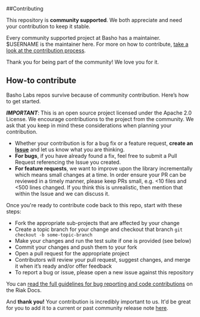 ##Contributing 

This repository is **community supported**. We both appreciate and need your contribution to keep it stable. 

Every community supported project at Basho has a maintainer. $USERNAME is the maintainer here. For more on how to contribute, [take a look at the contribution process](#how-to-contribute).

Thank you for being part of the community! We love you for it. 

## How-to contribute

Basho Labs repos survive because of community contribution. Here’s how to get started.

**_IMPORTANT_**: This is an open source project licensed under the Apache 2.0 License. We encourage contributions to the project from the community. We ask that you keep in mind these considerations when planning your contribution.

* Whether your contribution is for a bug fix or a feature request, **create an [Issue](https://github.com/basho-labs/riak-manage/issues)** and let us know what you are thinking.
* **For bugs**, if you have already found a fix, feel free to submit a Pull Request referencing the Issue you created.
* **For feature requests**, we want to improve upon the library incrementally which means small changes at a time. In order ensure your PR can be reviewed in a timely manner, please keep PRs small, e.g. <10 files and <500 lines changed. If you think this is unrealistic, then mention that within the Issue and we can discuss it.

Once you're ready to contribute code back to this repo, start with these steps: 

* Fork the appropriate sub-projects that are affected by your change
* Create a topic branch for your change and checkout that branch
     `git checkout -b some-topic-branch`
* Make your changes and run the test suite if one is provided (see below)
* Commit your changes and push them to your fork
* Open a pull request for the appropriate project
* Contributors will review your pull request, suggest changes, and merge it when it’s ready and/or offer feedback
* To report a bug or issue, please open a new issue against this repository

You can [read the full guidelines for bug reporting and code contributions](http://docs.basho.com/riak/latest/community/bugs/) on the Riak Docs. 

And **thank you!** Your contribution is incredibly important to us. It'd be great for you to add it to a current or past community release note [here](https://github.com/basho-labs/the-riak-community/tree/master/release-notes).



